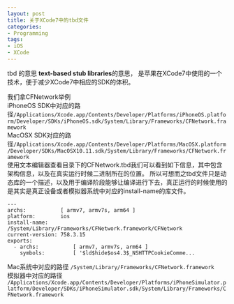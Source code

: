 ```yaml
---
layout: post
title: 关于XCode7中的tbd文件
categories:
- Programming
tags:
- iOS
- XCode
---
```


tbd 的意思 **text-based stub libraries**的意思，
是苹果在XCode7中使用的一个技术，便于减少XCode7中相应的SDK的体积。

我们拿CFNetwork举例      
iPhoneOS SDK中对应的路径`/Applications/Xcode.app/Contents/Developer/Platforms/iPhoneOS.platform/Developer/SDKs/iPhoneOS.sdk/System/Library/Frameworks/CFNetwork.framework`   
MacOSX SDK对应的路径`/Applications/Xcode.app/Contents/Developer/Platforms/MacOSX.platform/Developer/SDKs/MacOSX10.11.sdk/System/Library/Frameworks/CFNetwork.framework`   
使用文本编辑器查看目录下的CFNetwork.tbd我们可以看到如下信息，其中包含架构信息，以及在真实运行时候二进制所在的位置。
所以可想而之tbd文件只是动态库的一个描述，以及用于编译阶段能够让编译进行下去，真正运行的时候使用的是其实是真正设备或者模拟器系统中对应的install-name的库文件。

```
---
archs:           [ armv7, armv7s, arm64 ]
platform:        ios
install-name:    /System/Library/Frameworks/CFNetwork.framework/CFNetwork
current-version: 758.3.15
exports:
  - archs:           [ armv7, armv7s, arm64 ]
    symbols:         [ '$ld$hide$os4.3$_NSHTTPCookieComme...
```


Mac系统中对应的路径 `/System/Library/Frameworks/CFNetwork.framework`   
模拟器中对应的路径 `/Applications/Xcode.app/Contents/Developer/Platforms/iPhoneSimulator.platform/Developer/SDKs/iPhoneSimulator.sdk/System/Library/Frameworks/CFNetwork.framework`